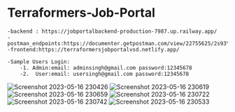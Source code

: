 # Terraformers-Job-Portal
```
-backend : https://jobportalbackend-production-7987.up.railway.app/       
-postman_endpoints:https://documenter.getpostman.com/view/22755625/2s93Y5NzSV
-frontend:https://terraformersjobportalvsd.netlify.app/
```

```
-Sample Users Login: 
    -1. Admin:email: adminsingh@gmail.com password:12345678
    -2.  User:email: usersingh@gmail.com password:12345678
```
![Screenshot 2023-05-16 230426](https://github.com/vishalsinghdhami/Terraformers-Job-Portal/assets/83884792/2dafea5a-ab6a-4b54-8a12-516c0a26bff4)
![Screenshot 2023-05-16 230619](https://github.com/vishalsinghdhami/Terraformers-Job-Portal/assets/83884792/9c65b325-56d0-409b-9caa-6013ab34aff2)
![Screenshot 2023-05-16 230659](https://github.com/vishalsinghdhami/Terraformers-Job-Portal/assets/83884792/b36ac9a5-4855-4123-8bdf-1c750c411ab2)
![Screenshot 2023-05-16 230722](https://github.com/vishalsinghdhami/Terraformers-Job-Portal/assets/83884792/31fb4ebe-c366-42cb-8f1d-c10a42f87814)
![Screenshot 2023-05-16 230742](https://github.com/vishalsinghdhami/Terraformers-Job-Portal/assets/83884792/9bd9e8d9-5834-4aea-a8df-6026d1d12f24)
![Screenshot 2023-05-16 230533](https://github.com/vishalsinghdhami/Terraformers-Job-Portal/assets/83884792/ec232d6c-abf3-4d25-8636-24b1470b5d56)
